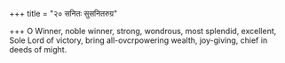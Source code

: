 +++
title = "२० सनितः सुसनितरुग्र"

+++
O Winner, noble winner, strong, wondrous, most splendid, excellent,  
     Sole Lord of victory, bring all-ovcrpowering wealth, joy-giving, chief in deeds of might.